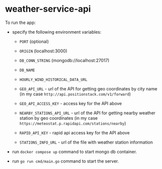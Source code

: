 # weather-service-api

To run the app:
* specify the following environment variables:
    - `PORT` (optional)

    - `ORIGIN` (localhost:3000)

    - `DB_CONN_STRING` (mongodb://localhost:27017)
    - `DB_NAME`

    - `HOURLY_WIND_HISTORICAL_DATA_URL`

    - `GEO_API_URL` - url of the API for getting geo coordinates by city name (in my case `http://api.positionstack.com/v1/forward`)
    - `GEO_API_ACCESS_KEY` - access key for the API above

    - `NEARBY_STATIONS_API_URL` - url of the API for getting nearby weather station by geo coordinates (in my case `https://meteostat.p.rapidapi.com/stations/nearby`)
    - `RAPID_API_KEY` - rapid api access key for the API above

    - `STATIONS_INFO_URL` - url of the file with weather station information

* run `docker compose up` command to start mongo db container.  

* run `go run cmd/main.go` command to start the server.  